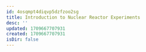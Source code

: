 ```yaml
---
id: 4osqmpt4diqvp5dzfzoo2sg
title: Introduction to Nuclear Reactor Experiments
desc: ''
updated: 1709667707931
created: 1709667707931
isDir: false
---
```


